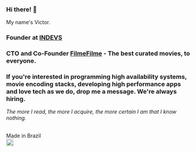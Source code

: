 ### Hi there! 👋

My name's Victor.

### Founder at [INDEVS](https://indevs.com.br)
### CTO and Co-Founder [FilmeFilme](https://filmefilme.com.br) - The best curated movies, to everyone.

### If you're interested in programming high availability systems, movie encoding stacks, developing high performance apps and love tech as we do, drop me a message. We're always hiring.

*The more I read, the more I acquire, the more certain I am that I know nothing.*
<br/><br/>

Made in Brazil<br />
<img src="https://emojipedia-us.s3.dualstack.us-west-1.amazonaws.com/thumbs/240/whatsapp/238/flag-for-brazil_1f1e7-1f1f7.png" height="20px" />

